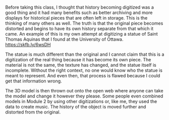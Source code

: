 Before taking this class, I thought that history becoming digitized was a good thing and it had many benefits such as better archiving and more displays for historical pieces that are often left in storage. This is the thinking of many others as well. The truth is that the original piece becomes distorted and begins to have its own history separate from that which it came. An example of this is my own attempt at digitizing a statue of Saint Thomas Aquinas that I found at the University of Ottawa. https://skfb.ly/6wsDH

The statue is much different than the original and I cannot claim that this is a digitization of the real thing because it has become its own piece. The material is not the same, the texture has changed, and the statue itself is incomplete. Without the right context, no one would know who the statue is meant to represent. And even then, that process is flawed because I could get that information wrong. 

The 3D model is then thrown out onto the open web where anyone can take the model and change it however they please. Some people even combined models in Module 2 by using other digitizations or, like me, they used the data to create music. 
The history of the object is moved further and distorted from the original. 

